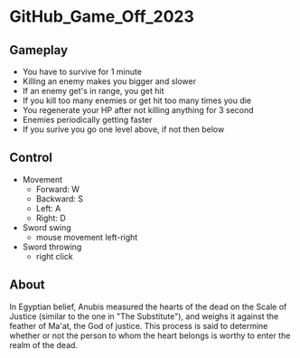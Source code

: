 # GitHub_Game_Off_2023

## Gameplay

- You have to survive for 1 minute
- Killing an enemy makes you bigger and slower
- If an enemy get's in range, you get hit
- If you kill too many enemies or get hit too many times you die
- You regenerate your HP after not killing anything for 3 second
- Enemies periodically getting faster
- If you surive you go one level above, if not then below

## Control

- Movement
	- Forward: W
	- Backward: S
	- Left: A
	- Right: D
- Sword swing
	- mouse movement left-right
- Sword throwing
	- right click

## About

In Egyptian belief, Anubis measured the hearts of the dead on the Scale of Justice (similar to the one in "The Substitute"),
and weighs it against the feather of Ma'at, the God of justice.
This process is said to determine whether or not the person to whom the heart belongs is worthy to enter the realm of the dead.